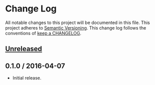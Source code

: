 # Change Log

All notable changes to this project will be documented in this file.
This project adheres to [Semantic Versioning](http://semver.org/).
This change log follows the conventions of
[keep a CHANGELOG](http://keepachangelog.com/).

## [Unreleased][Unreleased]

## 0.1.0 / 2016-04-07

- Initial release.

[Unreleased]: https://github.com/ourtownrentals/docker-git-deploy/compare/v0.1.0...HEAD
